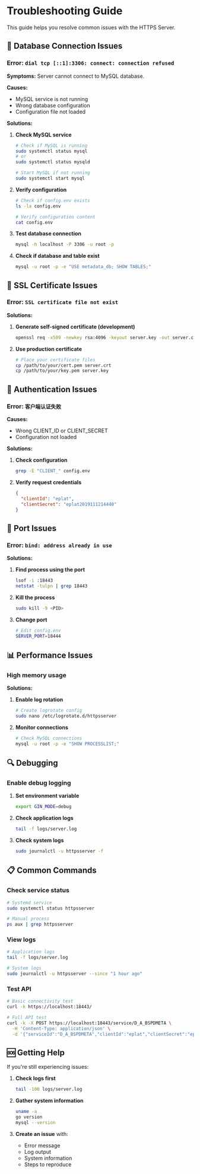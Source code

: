 # Troubleshooting Guide

This guide helps you resolve common issues with the HTTPS Server.

## 🔗 Database Connection Issues

### Error: `dial tcp [::1]:3306: connect: connection refused`

**Symptoms:** Server cannot connect to MySQL database.

**Causes:**
- MySQL service is not running
- Wrong database configuration
- Configuration file not loaded

**Solutions:**

1. **Check MySQL service**
   ```bash
   # Check if MySQL is running
   sudo systemctl status mysql
   # or
   sudo systemctl status mysqld
   
   # Start MySQL if not running
   sudo systemctl start mysql
   ```

2. **Verify configuration**
   ```bash
   # Check if config.env exists
   ls -la config.env
   
   # Verify configuration content
   cat config.env
   ```

3. **Test database connection**
   ```bash
   mysql -h localhost -P 3306 -u root -p
   ```

4. **Check if database and table exist**
   ```bash
   mysql -u root -p -e "USE metadata_db; SHOW TABLES;"
   ```

## 🔐 SSL Certificate Issues

### Error: `SSL certificate file not exist`

**Solutions:**

1. **Generate self-signed certificate (development)**
   ```bash
   openssl req -x509 -newkey rsa:4096 -keyout server.key -out server.crt -days 365 -nodes -subj "/CN=localhost"
   ```

2. **Use production certificate**
   ```bash
   # Place your certificate files
   cp /path/to/your/cert.pem server.crt
   cp /path/to/your/key.pem server.key
   ```

## 🔑 Authentication Issues

### Error: `客户端认证失败`

**Causes:**
- Wrong CLIENT_ID or CLIENT_SECRET
- Configuration not loaded

**Solutions:**

1. **Check configuration**
   ```bash
   grep -E "CLIENT_" config.env
   ```

2. **Verify request credentials**
   ```json
   {
     "clientId": "eplat",
     "clientSecret": "eplat2019111214440"
   }
   ```

## 🚀 Port Issues

### Error: `bind: address already in use`

**Solutions:**

1. **Find process using the port**
   ```bash
   lsof -i :18443
   netstat -tulpn | grep 18443
   ```

2. **Kill the process**
   ```bash
   sudo kill -9 <PID>
   ```

3. **Change port**
   ```bash
   # Edit config.env
   SERVER_PORT=18444
   ```

## 📊 Performance Issues

### High memory usage

**Solutions:**

1. **Enable log rotation**
   ```bash
   # Create logrotate config
   sudo nano /etc/logrotate.d/httpsserver
   ```

2. **Monitor connections**
   ```bash
   # Check MySQL connections
   mysql -u root -p -e "SHOW PROCESSLIST;"
   ```

## 🔍 Debugging

### Enable debug logging

1. **Set environment variable**
   ```bash
   export GIN_MODE=debug
   ```

2. **Check application logs**
   ```bash
   tail -f logs/server.log
   ```

3. **Check system logs**
   ```bash
   sudo journalctl -u httpsserver -f
   ```

## 📋 Common Commands

### Check service status
```bash
# Systemd service
sudo systemctl status httpsserver

# Manual process
ps aux | grep httpsserver
```

### View logs
```bash
# Application logs
tail -f logs/server.log

# System logs
sudo journalctl -u httpsserver --since "1 hour ago"
```

### Test API
```bash
# Basic connectivity test
curl -k https://localhost:18443/

# Full API test
curl -k -X POST https://localhost:18443/service/D_A_BSPDMETA \
  -H 'Content-Type: application/json' \
  -d '{"serviceId":"D_A_BSPDMETA","clientId":"eplat","clientSecret":"eplat2019111214440","userId":"test","params":{},"offset":0,"limit":1}'
```

## 🆘 Getting Help

If you're still experiencing issues:

1. **Check logs first**
   ```bash
   tail -100 logs/server.log
   ```

2. **Gather system information**
   ```bash
   uname -a
   go version
   mysql --version
   ```

3. **Create an issue** with:
   - Error message
   - Log output
   - System information
   - Steps to reproduce 